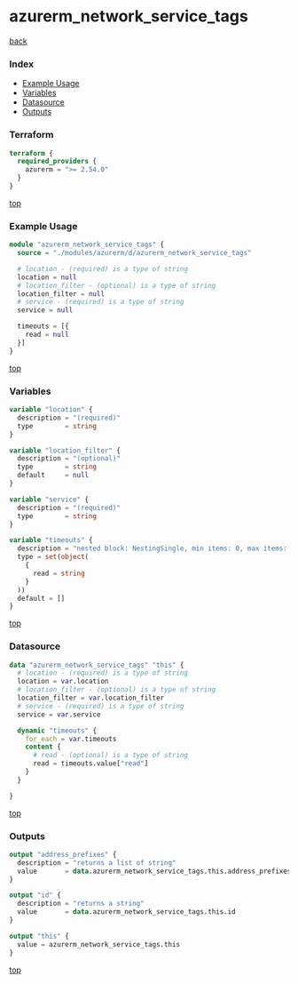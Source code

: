 # azurerm_network_service_tags

[back](../azurerm.md)

### Index

- [Example Usage](#example-usage)
- [Variables](#variables)
- [Datasource](#datasource)
- [Outputs](#outputs)

### Terraform

```terraform
terraform {
  required_providers {
    azurerm = ">= 2.54.0"
  }
}
```

[top](#index)

### Example Usage

```terraform
module "azurerm_network_service_tags" {
  source = "./modules/azurerm/d/azurerm_network_service_tags"

  # location - (required) is a type of string
  location = null
  # location_filter - (optional) is a type of string
  location_filter = null
  # service - (required) is a type of string
  service = null

  timeouts = [{
    read = null
  }]
}
```

[top](#index)

### Variables

```terraform
variable "location" {
  description = "(required)"
  type        = string
}

variable "location_filter" {
  description = "(optional)"
  type        = string
  default     = null
}

variable "service" {
  description = "(required)"
  type        = string
}

variable "timeouts" {
  description = "nested block: NestingSingle, min items: 0, max items: 0"
  type = set(object(
    {
      read = string
    }
  ))
  default = []
}
```

[top](#index)

### Datasource

```terraform
data "azurerm_network_service_tags" "this" {
  # location - (required) is a type of string
  location = var.location
  # location_filter - (optional) is a type of string
  location_filter = var.location_filter
  # service - (required) is a type of string
  service = var.service

  dynamic "timeouts" {
    for_each = var.timeouts
    content {
      # read - (optional) is a type of string
      read = timeouts.value["read"]
    }
  }

}
```

[top](#index)

### Outputs

```terraform
output "address_prefixes" {
  description = "returns a list of string"
  value       = data.azurerm_network_service_tags.this.address_prefixes
}

output "id" {
  description = "returns a string"
  value       = data.azurerm_network_service_tags.this.id
}

output "this" {
  value = azurerm_network_service_tags.this
}
```

[top](#index)